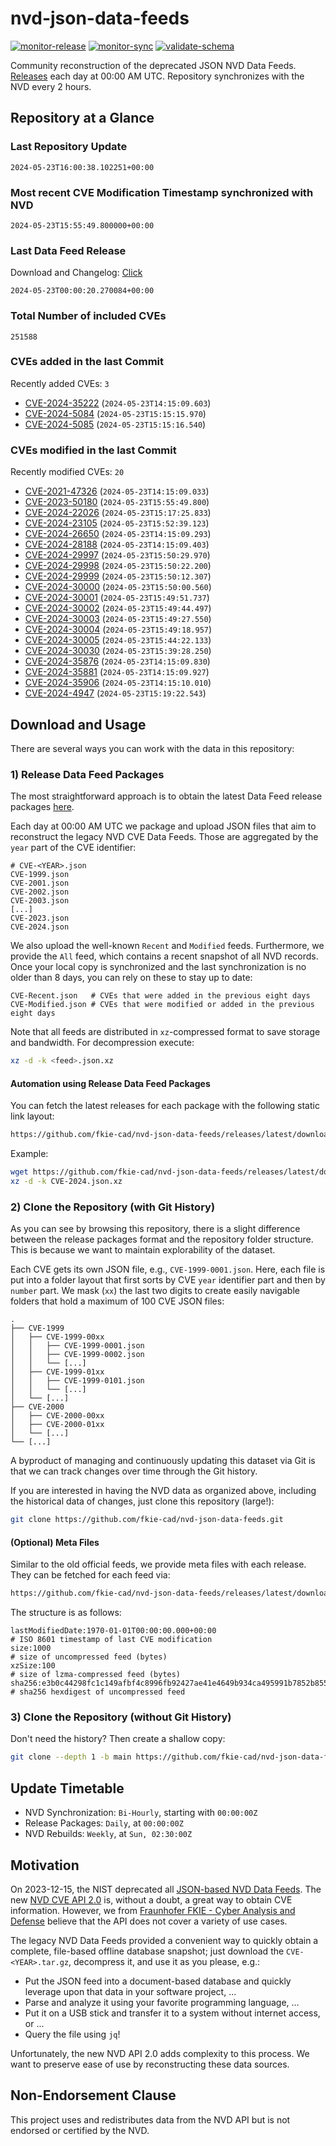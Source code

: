 # nvd-json-data-feeds

[![monitor-release](https://github.com/fkie-cad/nvd-json-data-feeds/actions/workflows/monitor_release.yml/badge.svg)](https://github.com/fkie-cad/nvd-json-data-feeds/actions/workflows/monitor_release.yml)
[![monitor-sync](https://github.com/fkie-cad/nvd-json-data-feeds/actions/workflows/monitor_sync.yml/badge.svg)](https://github.com/fkie-cad/nvd-json-data-feeds/actions/workflows/monitor_sync.yml)
[![validate-schema](https://github.com/fkie-cad/nvd-json-data-feeds/actions/workflows/validate_schema.yml/badge.svg)](https://github.com/fkie-cad/nvd-json-data-feeds/actions/workflows/validate_schema.yml)

Community reconstruction of the deprecated JSON NVD Data Feeds.
[Releases](https://github.com/fkie-cad/nvd-json-data-feeds/releases/latest) each day at 00:00 AM UTC.
Repository synchronizes with the NVD every 2 hours.

## Repository at a Glance

### Last Repository Update

```plain
2024-05-23T16:00:38.102251+00:00
```

### Most recent CVE Modification Timestamp synchronized with NVD

```plain
2024-05-23T15:55:49.800000+00:00
```

### Last Data Feed Release

Download and Changelog: [Click](https://github.com/fkie-cad/nvd-json-data-feeds/releases/latest)

```plain
2024-05-23T00:00:20.270084+00:00
```

### Total Number of included CVEs

```plain
251588
```

### CVEs added in the last Commit

Recently added CVEs: `3`

- [CVE-2024-35222](CVE-2024/CVE-2024-352xx/CVE-2024-35222.json) (`2024-05-23T14:15:09.603`)
- [CVE-2024-5084](CVE-2024/CVE-2024-50xx/CVE-2024-5084.json) (`2024-05-23T15:15:15.970`)
- [CVE-2024-5085](CVE-2024/CVE-2024-50xx/CVE-2024-5085.json) (`2024-05-23T15:15:16.540`)


### CVEs modified in the last Commit

Recently modified CVEs: `20`

- [CVE-2021-47326](CVE-2021/CVE-2021-473xx/CVE-2021-47326.json) (`2024-05-23T14:15:09.033`)
- [CVE-2023-50180](CVE-2023/CVE-2023-501xx/CVE-2023-50180.json) (`2024-05-23T15:55:49.800`)
- [CVE-2024-22026](CVE-2024/CVE-2024-220xx/CVE-2024-22026.json) (`2024-05-23T15:17:25.833`)
- [CVE-2024-23105](CVE-2024/CVE-2024-231xx/CVE-2024-23105.json) (`2024-05-23T15:52:39.123`)
- [CVE-2024-26650](CVE-2024/CVE-2024-266xx/CVE-2024-26650.json) (`2024-05-23T14:15:09.293`)
- [CVE-2024-28188](CVE-2024/CVE-2024-281xx/CVE-2024-28188.json) (`2024-05-23T14:15:09.403`)
- [CVE-2024-29997](CVE-2024/CVE-2024-299xx/CVE-2024-29997.json) (`2024-05-23T15:50:29.970`)
- [CVE-2024-29998](CVE-2024/CVE-2024-299xx/CVE-2024-29998.json) (`2024-05-23T15:50:22.200`)
- [CVE-2024-29999](CVE-2024/CVE-2024-299xx/CVE-2024-29999.json) (`2024-05-23T15:50:12.307`)
- [CVE-2024-30000](CVE-2024/CVE-2024-300xx/CVE-2024-30000.json) (`2024-05-23T15:50:00.560`)
- [CVE-2024-30001](CVE-2024/CVE-2024-300xx/CVE-2024-30001.json) (`2024-05-23T15:49:51.737`)
- [CVE-2024-30002](CVE-2024/CVE-2024-300xx/CVE-2024-30002.json) (`2024-05-23T15:49:44.497`)
- [CVE-2024-30003](CVE-2024/CVE-2024-300xx/CVE-2024-30003.json) (`2024-05-23T15:49:27.550`)
- [CVE-2024-30004](CVE-2024/CVE-2024-300xx/CVE-2024-30004.json) (`2024-05-23T15:49:18.957`)
- [CVE-2024-30005](CVE-2024/CVE-2024-300xx/CVE-2024-30005.json) (`2024-05-23T15:44:22.133`)
- [CVE-2024-30030](CVE-2024/CVE-2024-300xx/CVE-2024-30030.json) (`2024-05-23T15:39:28.250`)
- [CVE-2024-35876](CVE-2024/CVE-2024-358xx/CVE-2024-35876.json) (`2024-05-23T14:15:09.830`)
- [CVE-2024-35881](CVE-2024/CVE-2024-358xx/CVE-2024-35881.json) (`2024-05-23T14:15:09.927`)
- [CVE-2024-35906](CVE-2024/CVE-2024-359xx/CVE-2024-35906.json) (`2024-05-23T14:15:10.010`)
- [CVE-2024-4947](CVE-2024/CVE-2024-49xx/CVE-2024-4947.json) (`2024-05-23T15:19:22.543`)


## Download and Usage

There are several ways you can work with the data in this repository:

### 1) Release Data Feed Packages

The most straightforward approach is to obtain the latest Data Feed release packages [here](https://github.com/fkie-cad/nvd-json-data-feeds/releases/latest).

Each day at 00:00 AM UTC we package and upload JSON files that aim to reconstruct the legacy NVD CVE Data Feeds.
Those are aggregated by the `year` part of the CVE identifier:

```
# CVE-<YEAR>.json
CVE-1999.json
CVE-2001.json
CVE-2002.json
CVE-2003.json
[...]
CVE-2023.json
CVE-2024.json
```

We also upload the well-known `Recent` and `Modified` feeds.
Furthermore, we provide the `All` feed, which contains a recent snapshot of all NVD records.
Once your local copy is synchronized and the last synchronization is no older than 8 days, you can rely on these to stay up to date:

```plain
CVE-Recent.json   # CVEs that were added in the previous eight days
CVE-Modified.json # CVEs that were modified or added in the previous eight days
```

Note that all feeds are distributed in `xz`-compressed format to save storage and bandwidth.
For decompression execute:

```sh
xz -d -k <feed>.json.xz
```

#### Automation using Release Data Feed Packages

You can fetch the latest releases for each package with the following static link layout:

```sh
https://github.com/fkie-cad/nvd-json-data-feeds/releases/latest/download/CVE-<YEAR>.json.xz
```

Example:

```sh
wget https://github.com/fkie-cad/nvd-json-data-feeds/releases/latest/download/CVE-2024.json.xz
xz -d -k CVE-2024.json.xz
```

### 2) Clone the Repository (with Git History)

As you can see by browsing this repository, there is a slight difference between the release packages format and the repository folder structure.
This is because we want to maintain explorability of the dataset.

Each CVE gets its own JSON file, e.g., `CVE-1999-0001.json`.
Here, each file is put into a folder layout that first sorts by CVE `year` identifier part and then by `number` part.
We mask (`xx`) the last two digits to create easily navigable folders that hold a maximum of 100 CVE JSON files:

```plain
.
├── CVE-1999
│   ├── CVE-1999-00xx
│   │   ├── CVE-1999-0001.json
│   │   ├── CVE-1999-0002.json
│   │   └── [...]
│   ├── CVE-1999-01xx
│   │   ├── CVE-1999-0101.json
│   │   └── [...]
│   └── [...]
├── CVE-2000
│   ├── CVE-2000-00xx
│   ├── CVE-2000-01xx
│   └── [...]
└── [...]
```

A byproduct of managing and continuously updating this dataset via Git is that we can track changes over time through the Git history.

If you are interested in having the NVD data as organized above, including the historical data of changes, just clone this repository (large!):

```sh
git clone https://github.com/fkie-cad/nvd-json-data-feeds.git
```

#### (Optional) Meta Files

Similar to the old official feeds, we provide meta files with each release. They can be fetched for each feed via:

```sh
https://github.com/fkie-cad/nvd-json-data-feeds/releases/latest/download/CVE-<YEAR>.meta
```

The structure is as follows:

```plain
lastModifiedDate:1970-01-01T00:00:00.000+00:00                          # ISO 8601 timestamp of last CVE modification
size:1000                                                               # size of uncompressed feed (bytes)
xzSize:100                                                              # size of lzma-compressed feed (bytes)
sha256:e3b0c44298fc1c149afbf4c8996fb92427ae41e4649b934ca495991b7852b855 # sha256 hexdigest of uncompressed feed
```

### 3) Clone the Repository (without Git History)

Don't need the history? Then create a shallow copy:

```sh
git clone --depth 1 -b main https://github.com/fkie-cad/nvd-json-data-feeds.git
```


## Update Timetable

* NVD Synchronization: `Bi-Hourly`, starting with `00:00:00Z`
* Release Packages: `Daily`, at `00:00:00Z`
* NVD Rebuilds: `Weekly`, at `Sun, 02:30:00Z`


## Motivation

On 2023-12-15, the NIST deprecated all [JSON-based NVD Data Feeds](https://nvd.nist.gov/vuln/data-feeds#divRetirementBanner-1).
The new [NVD CVE API 2.0](https://nvd.nist.gov/developers/vulnerabilities) is, without a doubt, a great way to obtain CVE information.
However, we from [Fraunhofer FKIE - Cyber Analysis and Defense](https://www.fkie.fraunhofer.de/en/departments/cad.html) believe that the API does not cover a variety of use cases.

The legacy NVD Data Feeds provided a convenient way to quickly obtain a complete, file-based offline database snapshot; just download the `CVE-<YEAR>.tar.gz`, decompress it, and use it as you please, e.g.:

- Put the JSON feed into a document-based database and quickly leverage upon that data in your software project, ...
- Parse and analyze it using your favorite programming language, ...
- Put it on a USB stick and transfer it to a system without internet access, or ...
- Query the file using `jq`!

Unfortunately, the new NVD API 2.0 adds complexity to this process.
We want to preserve ease of use by reconstructing these data sources.

## Non-Endorsement Clause

This project uses and redistributes data from the NVD API but is not endorsed or certified by the NVD.